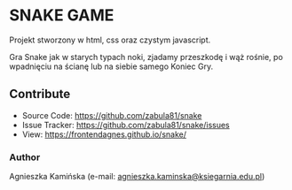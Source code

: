 # SNAKE GAME

Projekt stworzony w html, css oraz czystym javascript.

Gra Snake jak w starych typach noki, zjadamy przeszkodę i wąż rośnie, po wpadnięciu na ścianę lub na siebie samego Koniec Gry.
## Contribute

- Source Code: https://github.com/zabula81/snake
- Issue Tracker: https://github.com/zabula81/snake/issues
- View: https://frontendagnes.github.io/snake/

### Author

Agnieszka Kamińska (e-mail: [agnieszka.kaminska@ksiegarnia.edu.pl](mailto:agnieszka.kaminska@ksiegarnia.edu.pl))

